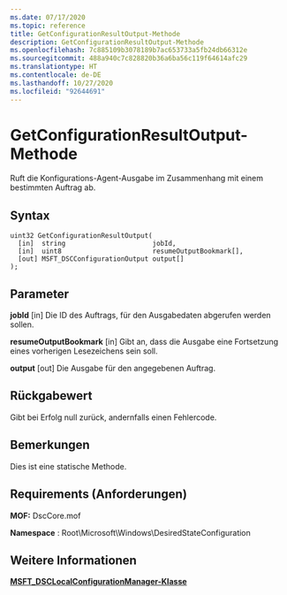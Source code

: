 ```yaml
---
ms.date: 07/17/2020
ms.topic: reference
title: GetConfigurationResultOutput-Methode
description: GetConfigurationResultOutput-Methode
ms.openlocfilehash: 7c885109b3078189b7ac653733a5fb24db66312e
ms.sourcegitcommit: 488a940c7c828820b36a6ba56c119f64614afc29
ms.translationtype: HT
ms.contentlocale: de-DE
ms.lasthandoff: 10/27/2020
ms.locfileid: "92644691"
---
```

# <a name="getconfigurationresultoutput-method"></a>GetConfigurationResultOutput-Methode

Ruft die Konfigurations-Agent-Ausgabe im Zusammenhang mit einem bestimmten Auftrag ab.

## <a name="syntax"></a>Syntax

```mof
uint32 GetConfigurationResultOutput(
  [in]  string                      jobId,
  [in]  uint8                       resumeOutputBookmark[],
  [out] MSFT_DSCConfigurationOutput output[]
);
```

## <a name="parameters"></a>Parameter

**jobId** \[in\] Die ID des Auftrags, für den Ausgabedaten abgerufen werden sollen.

**resumeOutputBookmark** \[in\] Gibt an, dass die Ausgabe eine Fortsetzung eines vorherigen Lesezeichens sein soll.

**output** \[out\] Die Ausgabe für den angegebenen Auftrag.

## <a name="return-value"></a>Rückgabewert

Gibt bei Erfolg null zurück, andernfalls einen Fehlercode.

## <a name="remarks"></a>Bemerkungen

Dies ist eine statische Methode.

## <a name="requirements"></a>Requirements (Anforderungen)

**MOF:** DscCore.mof

**Namespace** : Root\Microsoft\Windows\DesiredStateConfiguration

## <a name="see-also"></a>Weitere Informationen

[**MSFT_DSCLocalConfigurationManager-Klasse**](msft-dsclocalconfigurationmanager.md)
